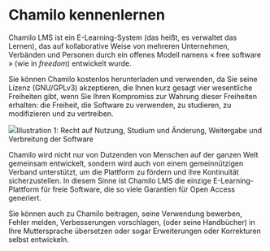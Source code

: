 # Chamilo kennenlernen

Chamilo LMS ist ein E-Learning-System \(das heißt, es verwaltet das Lernen\), das auf kollaborative Weise von mehreren Unternehmen, Verbänden und Personen durch ein offenes Modell namens « free software » \(wie in _freedom_\) entwickelt wurde.

Sie können Chamilo kostenlos herunterladen und verwenden, da Sie seine Lizenz \(GNU/GPLv3\) akzeptieren, die Ihnen kurz gesagt vier wesentliche Freiheiten gibt, wenn Sie Ihren Kompromiss zur Wahrung dieser Freiheiten erhalten: die Freiheit, die Software zu verwenden, zu studieren, zu modifizieren und zu vertreiben.

![](../../.gitbook/assets/images268%20%286%29.png)Illustration 1: Recht auf Nutzung, Studium und Änderung, Weitergabe und Verbreitung der Software

Chamilo wird nicht nur von Dutzenden von Menschen auf der ganzen Welt gemeinsam entwickelt, sondern wird auch von einem gemeinnützigen Verband unterstützt, um die Plattform zu fördern und ihre Kontinuität sicherzustellen. In diesem Sinne ist Chamilo LMS die einzige E-Learning-Plattform für freie Software, die so viele Garantien für Open Access generiert.

Sie können auch zu Chamilo beitragen, seine Verwendung bewerben, Fehler melden, Verbesserungen vorschlagen, \(oder seine Handbücher\) in Ihre Muttersprache übersetzen oder sogar Erweiterungen oder Korrekturen selbst entwickeln.